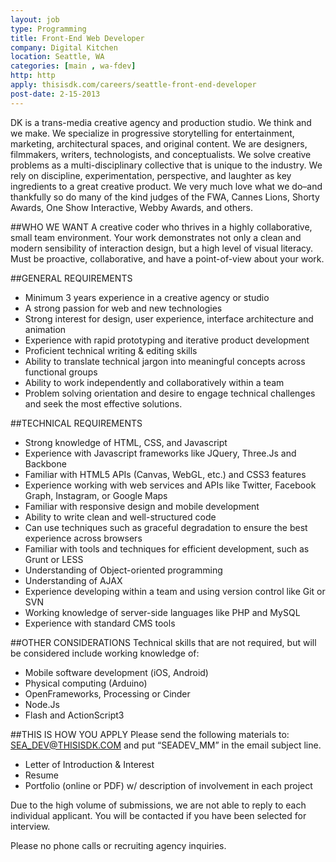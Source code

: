 ```yaml
---
layout: job
type: Programming
title: Front-End Web Developer
company: Digital Kitchen
location: Seattle, WA
categories: [main , wa-fdev]
http: http
apply: thisisdk.com/careers/seattle-front-end-developer
post-date: 2-15-2013
---
```


DK is a trans-media creative agency and production studio. We think and we make. We specialize in progressive storytelling for entertainment, marketing, architectural spaces, and original content. We are designers, filmmakers, writers, technologists, and conceptualists. We solve creative problems as a multi-disciplinary collective that is unique to the industry. We rely on discipline, experimentation, perspective, and laughter as key ingredients to a great creative product. We very much love what we do–and thankfully so do many of the kind judges of the FWA, Cannes Lions, Shorty Awards, One Show Interactive, Webby Awards, and others.

##WHO WE WANT
A creative coder who thrives in a highly collaborative, small team environment. Your work demonstrates not only a clean and modern sensibility of interaction design, but a high level of visual literacy. Must be proactive, collaborative, and have a point-of-view about your work.

##GENERAL REQUIREMENTS
* Minimum 3 years experience in a creative agency or studio
* A strong passion for web and new technologies
* Strong interest for design, user experience, interface architecture and animation
* Experience with rapid prototyping and iterative product development
* Proficient technical writing & editing skills
* Ability to translate technical jargon into meaningful concepts across functional groups
* Ability to work independently and collaboratively within a team
* Problem solving orientation and desire to engage technical challenges and seek the most effective solutions.

##TECHNICAL REQUIREMENTS
* Strong knowledge of HTML, CSS, and Javascript
* Experience with Javascript frameworks like JQuery, Three.Js and Backbone
* Familiar with HTML5 APIs (Canvas, WebGL, etc.) and CSS3 features
* Experience working with web services and APIs like Twitter, Facebook Graph, Instagram, or Google Maps
* Familiar with responsive design and mobile development
* Ability to write clean and well-structured code
* Can use techniques such as graceful degradation to ensure the best experience across browsers
* Familiar with tools and techniques for efficient development, such as Grunt or LESS
* Understanding of Object-oriented programming
* Understanding of AJAX
* Experience developing within a team and using version control like Git or SVN
* Working knowledge of server-side languages like PHP and MySQL
* Experience with standard CMS tools

##OTHER CONSIDERATIONS
Technical skills that are not required, but will be considered include working knowledge of:

* Mobile software development (iOS, Android)
* Physical computing (Arduino)
* OpenFrameworks, Processing or Cinder
* Node.Js
* Flash and ActionScript3

##THIS IS HOW YOU APPLY
Please send the following materials to: SEA_DEV@THISISDK.COM and put “SEADEV_MM” in the email subject line.
* Letter of Introduction & Interest
* Resume
* Portfolio (online or PDF) w/ description of involvement in each project

Due to the high volume of submissions, we are not able to reply to each individual applicant. You will be contacted if you have been selected for interview.

Please no phone calls or recruiting agency inquiries.
